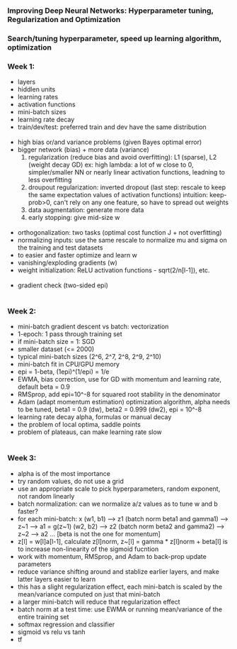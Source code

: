 ### Improving Deep Neural Networks: Hyperparameter tuning, Regularization and Optimization
### Search/tuning hyperparameter, speed up learning algorithm, optimization
### Week 1:
  * layers
  * hiddlen units
  * learning rates
  * activation functions
  * mini-batch sizes
  * learning rate decay
  * train/dev/test: preferred train and dev have the same distribution
<br/><br/>
  * high bias or/and variance problems (given Bayes optimal error)
  * bigger network (bias) + more data (variance)
    1. regularization (reduce bias and avoid overfitting): L1 (sparse), L2 (weight decay GD)
    ex: high lambda: a lot of w close to 0, simpler/smaller NN or nearly linear activation functions, 
      leadning to less overfitting 
    2. droupout regularization: inverted dropout (last step: rescale to keep the same expectation values of activation functions)
    intuition: keep-prob>0, can't rely on any one feature, so have to spread out weights
    3. data augmentation: generate more data
    4. early stopping: give mid-size w
<br/><br/>  
  * orthogonalization: two tasks (optimal cost function J + not overfitting)
  * normalizing inputs: use the same rescale to normalize mu and sigma on the training and test datasets
  * to easier and faster optimize and learn w
  * vanishing/exploding gradients (w)
  * weight initialization: ReLU activation functions - sqrt(2/n[l-1]), etc.
<br/><br/>
  * gradient check (two-sided epi)
<br/><br/>
### Week 2:
  * mini-batch gradient descent vs batch: vectorization
  * 1-epoch: 1 pass through training set
  * if mini-batch size = 1: SGD
  * smaller dataset (<= 2000)
  * typical mini-batch sizes (2^6, 2^7, 2^8, 2^9, 2^10)
  * mini-batch fit in CPU/GPU memory
  * epi = 1-beta, (1epi)^(1/epi) = 1/e
  * EWMA, bias correction, use for GD with momentum and learning rate, default beta = 0.9
  * RMSprop, add epi=10^-8 for squared root stability in the denominator
  * Adam (adapt momentum estimation) optimization algorithm, alpha needs to be tuned, beta1 = 0.9 (dw), beta2 = 0.999 (dw2), epi = 10^-8
  * learning rate decay alpha, formulas or manual decay
  * the problem of local optima, saddle points
  * problem of plateaus, can make learning rate slow
<br/><br/>
### Week 3:
  * alpha is of the most importance
  * try random values, do not use a grid
  * use an appropriate scale to pick hyperparameters, random exponent, not random linearly
  * batch normalization: can we normalize a/z values as to tune w and b faster?
  * for each mini-batch: x (w1, b1) --> z1 (batch norm beta1 and gamma1) --> z~1 --> a1 = g(z~1) (w2, b2) --> z2 (batch norm beta2 and gamma2) --> z~2 --> a2 ... [beta is not the one for momentum]
  * z[l] = w[l]a[l-1], calculate z[l]norm, z~[l] = gamma * z[l]norm + beta[l] is to increase non-linearity of the sigmoid fucntion
  * work with momentum, RMSprop, and Adam to back-prop update parameters
  * reduce variance shifting around and stablize earlier layers, and make latter layers easier to learn
  * this has a slight regularization effect, each mini-batch is scaled by the mean/variance computed on just that mini-batch
  * a larger mini-batch will reduce that regularization effect
  * batch norm at a test time: use EWMA or running mean/variance of the entire training set
  * softmax regression and classifier
  * sigmoid vs relu vs tanh
  * tf
  
  
  
